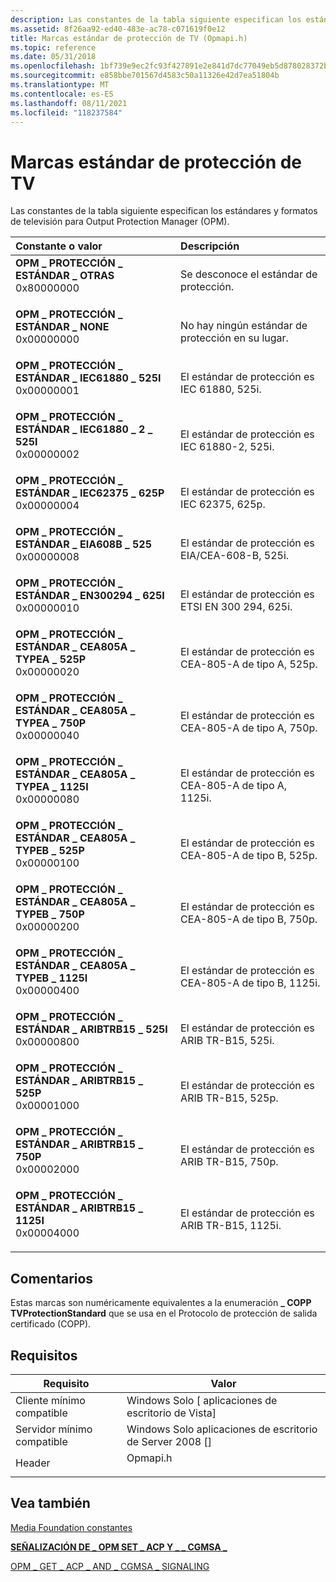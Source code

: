 ```yaml
---
description: Las constantes de la tabla siguiente especifican los estándares y formatos de televisión para Output Protection Manager (OPM).
ms.assetid: 8f26aa92-ed40-483e-ac78-c071619f0e12
title: Marcas estándar de protección de TV (Opmapi.h)
ms.topic: reference
ms.date: 05/31/2018
ms.openlocfilehash: 1bf739e9ec2fc93f427891e2e841d7dc77049eb5d878028372b2c7757f536169
ms.sourcegitcommit: e858bbe701567d4583c50a11326e42d7ea51804b
ms.translationtype: MT
ms.contentlocale: es-ES
ms.lasthandoff: 08/11/2021
ms.locfileid: "118237584"
---
```

# <a name="tv-protection-standard-flags"></a>Marcas estándar de protección de TV

Las constantes de la tabla siguiente especifican los estándares y formatos de televisión para Output Protection Manager (OPM).



| Constante o valor                                                                                                                                                                                                                                                                                                              | Descripción                                                    |
|:----------------------------------------------------------------------------------------------------------------------------------------------------------------------------------------------------------------------------------------------------------------------------------------------------------------------------|:---------------------------------------------------------------|
| <span id="OPM_PROTECTION_STANDARD_OTHER"></span><span id="opm_protection_standard_other"></span><dl> <dt>**OPM \_ PROTECCIÓN \_ ESTÁNDAR \_ OTRAS**</dt> <dt>0x80000000</dt> </dl>                                             | Se desconoce el estándar de protección.<br/>                 |
| <span id="OPM_PROTECTION_STANDARD_NONE"></span><span id="opm_protection_standard_none"></span><dl> <dt>**OPM \_ PROTECCIÓN \_ ESTÁNDAR \_ NONE**</dt> <dt>0x00000000</dt> </dl>                                                | No hay ningún estándar de protección en su lugar.<br/>                 |
| <span id="OPM_PROTECTION_STANDARD_IEC61880_525I"></span><span id="opm_protection_standard_iec61880_525i"></span><dl> <dt>**OPM \_ PROTECCIÓN \_ ESTÁNDAR \_ IEC61880 \_ 525I**</dt> <dt>0x00000001</dt> </dl>                    | El estándar de protección es IEC 61880, 525i.<br/>         |
| <span id="OPM_PROTECTION_STANDARD_IEC61880_2_525I"></span><span id="opm_protection_standard_iec61880_2_525i"></span><dl> <dt>**OPM \_ PROTECCIÓN \_ ESTÁNDAR \_ IEC61880 \_ 2 \_ 525I**</dt> <dt>0x00000002</dt> </dl>             | El estándar de protección es IEC 61880-2, 525i.<br/>       |
| <span id="OPM_PROTECTION_STANDARD_IEC62375_625P"></span><span id="opm_protection_standard_iec62375_625p"></span><dl> <dt>**OPM \_ PROTECCIÓN \_ ESTÁNDAR \_ IEC62375 \_ 625P**</dt> <dt>0x00000004</dt> </dl>                    | El estándar de protección es IEC 62375, 625p.<br/>         |
| <span id="OPM_PROTECTION_STANDARD_EIA608B_525"></span><span id="opm_protection_standard_eia608b_525"></span><dl> <dt>**OPM \_ PROTECCIÓN \_ ESTÁNDAR \_ EIA608B \_ 525**</dt> <dt>0x00000008</dt> </dl>                          | El estándar de protección es EIA/CEA-608-B, 525i.<br/>     |
| <span id="OPM_PROTECTION_STANDARD_EN300294_625I"></span><span id="opm_protection_standard_en300294_625i"></span><dl> <dt>**OPM \_ PROTECCIÓN \_ ESTÁNDAR \_ EN300294 \_ 625I**</dt> <dt>0x00000010</dt> </dl>                    | El estándar de protección es ETSI EN 300 294, 625i.<br/>   |
| <span id="OPM_PROTECTION_STANDARD_CEA805A_TYPEA_525P"></span><span id="opm_protection_standard_cea805a_typea_525p"></span><dl> <dt>**OPM \_ PROTECCIÓN \_ ESTÁNDAR \_ CEA805A \_ TYPEA \_ 525P**</dt> <dt>0x00000020</dt> </dl>    | El estándar de protección es CEA-805-A de tipo A, 525p.<br/>  |
| <span id="OPM_PROTECTION_STANDARD_CEA805A_TYPEA_750P"></span><span id="opm_protection_standard_cea805a_typea_750p"></span><dl> <dt>**OPM \_ PROTECCIÓN \_ ESTÁNDAR \_ CEA805A \_ TYPEA \_ 750P**</dt> <dt>0x00000040</dt> </dl>    | El estándar de protección es CEA-805-A de tipo A, 750p.<br/>  |
| <span id="OPM_PROTECTION_STANDARD_CEA805A_TYPEA_1125I"></span><span id="opm_protection_standard_cea805a_typea_1125i"></span><dl> <dt>**OPM \_ PROTECCIÓN \_ ESTÁNDAR \_ CEA805A \_ TYPEA \_ 1125I**</dt> <dt>0x00000080</dt> </dl> | El estándar de protección es CEA-805-A de tipo A, 1125i.<br/> |
| <span id="OPM_PROTECTION_STANDARD_CEA805A_TYPEB_525P"></span><span id="opm_protection_standard_cea805a_typeb_525p"></span><dl> <dt>**OPM \_ PROTECCIÓN \_ ESTÁNDAR \_ CEA805A \_ TYPEB \_ 525P**</dt> <dt>0x00000100</dt> </dl>    | El estándar de protección es CEA-805-A de tipo B, 525p.<br/>  |
| <span id="OPM_PROTECTION_STANDARD_CEA805A_TYPEB_750P"></span><span id="opm_protection_standard_cea805a_typeb_750p"></span><dl> <dt>**OPM \_ PROTECCIÓN \_ ESTÁNDAR \_ CEA805A \_ TYPEB \_ 750P**</dt> <dt>0x00000200</dt> </dl>    | El estándar de protección es CEA-805-A de tipo B, 750p.<br/>  |
| <span id="OPM_PROTECTION_STANDARD_CEA805A_TYPEB_1125I"></span><span id="opm_protection_standard_cea805a_typeb_1125i"></span><dl> <dt>**OPM \_ PROTECCIÓN \_ ESTÁNDAR \_ CEA805A \_ TYPEB \_ 1125I**</dt> <dt>0x00000400</dt> </dl> | El estándar de protección es CEA-805-A de tipo B, 1125i.<br/> |
| <span id="OPM_PROTECTION_STANDARD_ARIBTRB15_525I"></span><span id="opm_protection_standard_aribtrb15_525i"></span><dl> <dt>**OPM \_ PROTECCIÓN \_ ESTÁNDAR \_ ARIBTRB15 \_ 525I**</dt> <dt>0x00000800</dt> </dl>                 | El estándar de protección es ARIB TR-B15, 525i.<br/>       |
| <span id="OPM_PROTECTION_STANDARD_ARIBTRB15_525P"></span><span id="opm_protection_standard_aribtrb15_525p"></span><dl> <dt>**OPM \_ PROTECCIÓN \_ ESTÁNDAR \_ ARIBTRB15 \_ 525P**</dt> <dt>0x00001000</dt> </dl>                 | El estándar de protección es ARIB TR-B15, 525p.<br/>       |
| <span id="OPM_PROTECTION_STANDARD_ARIBTRB15_750P"></span><span id="opm_protection_standard_aribtrb15_750p"></span><dl> <dt>**OPM \_ PROTECCIÓN \_ ESTÁNDAR \_ ARIBTRB15 \_ 750P**</dt> <dt>0x00002000</dt> </dl>                 | El estándar de protección es ARIB TR-B15, 750p.<br/>       |
| <span id="OPM_PROTECTION_STANDARD_ARIBTRB15_1125I"></span><span id="opm_protection_standard_aribtrb15_1125i"></span><dl> <dt>**OPM \_ PROTECCIÓN \_ ESTÁNDAR \_ ARIBTRB15 \_ 1125I**</dt> <dt>0x00004000</dt> </dl>              | El estándar de protección es ARIB TR-B15, 1125i.<br/>      |



## <a name="remarks"></a>Comentarios

Estas marcas son numéricamente equivalentes a la enumeración **\_ COPP TVProtectionStandard** que se usa en el Protocolo de protección de salida certificado (COPP).

## <a name="requirements"></a>Requisitos



| Requisito | Valor |
|-------------------------------------|-------------------------------------------------------------------------------------|
| Cliente mínimo compatible<br/> | Windows Solo \[ aplicaciones de escritorio de Vista\]<br/>                                      |
| Servidor mínimo compatible<br/> | Windows Solo aplicaciones de escritorio de Server 2008 \[\]<br/>                                |
| Header<br/>                   | <dl> <dt>Opmapi.h</dt> </dl> |



## <a name="see-also"></a>Vea también

<dl> <dt>

[Media Foundation constantes](media-foundation-constants.md)
</dt> <dt>

[**SEÑALIZACIÓN DE \_ OPM SET \_ ACP Y \_ \_ CGMSA \_**](opm-set-acp-and-cgmsa-signaling.md)
</dt> <dt>

[OPM \_ GET \_ ACP \_ AND \_ CGMSA \_ SIGNALING](opm-get-acp-and-cgmsa-signaling.md)
</dt> </dl>

 

 




